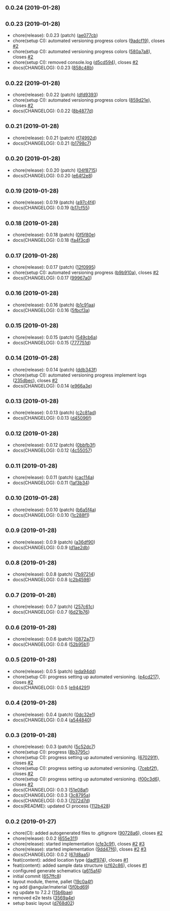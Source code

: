 ## <small>0.0.24 (2019-01-28)</small>




## <small>0.0.23 (2019-01-28)</small>

* chore(release): 0.0.23 (patch) ([ae077cb](https://github.com/BioPhoton/rx_level-up/commit/ae077cb))
* chore(setup CI): automated versioning progress colors ([9adcf19](https://github.com/BioPhoton/rx_level-up/commit/9adcf19)), closes [#2](https://github.com/BioPhoton/rx_level-up/issues/2)
* chore(setup CI): automated versioning progress colors ([580a7a8](https://github.com/BioPhoton/rx_level-up/commit/580a7a8)), closes [#2](https://github.com/BioPhoton/rx_level-up/issues/2)
* chore(setup CI): removed console.log ([d5cd594](https://github.com/BioPhoton/rx_level-up/commit/d5cd594)), closes [#2](https://github.com/BioPhoton/rx_level-up/issues/2)
* docs(CHANGELOG): 0.0.23 ([858c48b](https://github.com/BioPhoton/rx_level-up/commit/858c48b))



## <small>0.0.22 (2019-01-28)</small>

* chore(release): 0.0.22 (patch) ([dfd9393](https://github.com/BioPhoton/rx_level-up/commit/dfd9393))
* chore(setup CI): automated versioning progress colors ([859d21e](https://github.com/BioPhoton/rx_level-up/commit/859d21e)), closes [#2](https://github.com/BioPhoton/rx_level-up/issues/2)
* docs(CHANGELOG): 0.0.22 ([8b4877d](https://github.com/BioPhoton/rx_level-up/commit/8b4877d))



## <small>0.0.21 (2019-01-28)</small>

* chore(release): 0.0.21 (patch) ([f74992d](https://github.com/BioPhoton/rx_level-up/commit/f74992d))
* docs(CHANGELOG): 0.0.21 ([b1798c7](https://github.com/BioPhoton/rx_level-up/commit/b1798c7))



## <small>0.0.20 (2019-01-28)</small>

* chore(release): 0.0.20 (patch) ([04f8715](https://github.com/BioPhoton/rx_level-up/commit/04f8715))
* docs(CHANGELOG): 0.0.20 ([e64f2e8](https://github.com/BioPhoton/rx_level-up/commit/e64f2e8))



## <small>0.0.19 (2019-01-28)</small>

* chore(release): 0.0.19 (patch) ([a97c4f4](https://github.com/BioPhoton/rx_level-up/commit/a97c4f4))
* docs(CHANGELOG): 0.0.19 ([b17cf55](https://github.com/BioPhoton/rx_level-up/commit/b17cf55))



## <small>0.0.18 (2019-01-28)</small>

* chore(release): 0.0.18 (patch) ([0f5f80e](https://github.com/BioPhoton/rx_level-up/commit/0f5f80e))
* docs(CHANGELOG): 0.0.18 ([fa4f3cd](https://github.com/BioPhoton/rx_level-up/commit/fa4f3cd))



## <small>0.0.17 (2019-01-28)</small>

* chore(release): 0.0.17 (patch) ([12f0995](https://github.com/BioPhoton/rx_level-up/commit/12f0995))
* chore(setup CI): automated versioning progress ([b9b910a](https://github.com/BioPhoton/rx_level-up/commit/b9b910a)), closes [#2](https://github.com/BioPhoton/rx_level-up/issues/2)
* docs(CHANGELOG): 0.0.17 ([99967a0](https://github.com/BioPhoton/rx_level-up/commit/99967a0))



## <small>0.0.16 (2019-01-28)</small>

* chore(release): 0.0.16 (patch) ([b1c91aa](https://github.com/BioPhoton/rx_level-up/commit/b1c91aa))
* docs(CHANGELOG): 0.0.16 ([5fbcf3a](https://github.com/BioPhoton/rx_level-up/commit/5fbcf3a))



## <small>0.0.15 (2019-01-28)</small>

* chore(release): 0.0.15 (patch) ([549cb6a](https://github.com/BioPhoton/rx_level-up/commit/549cb6a))
* docs(CHANGELOG): 0.0.15 ([777751d](https://github.com/BioPhoton/rx_level-up/commit/777751d))



## <small>0.0.14 (2019-01-28)</small>

* chore(release): 0.0.14 (patch) ([ddb343f](https://github.com/BioPhoton/rx_level-up/commit/ddb343f))
* chore(setup CI): automated versioning progress implement logs ([235dbec](https://github.com/BioPhoton/rx_level-up/commit/235dbec)), closes [#2](https://github.com/BioPhoton/rx_level-up/issues/2)
* docs(CHANGELOG): 0.0.14 ([e966a3e](https://github.com/BioPhoton/rx_level-up/commit/e966a3e))



## <small>0.0.13 (2019-01-28)</small>

* chore(release): 0.0.13 (patch) ([c2c81ad](https://github.com/BioPhoton/rx_level-up/commit/c2c81ad))
* docs(CHANGELOG): 0.0.13 ([d45096f](https://github.com/BioPhoton/rx_level-up/commit/d45096f))



## <small>0.0.12 (2019-01-28)</small>

* chore(release): 0.0.12 (patch) ([0bbfb3f](https://github.com/BioPhoton/rx_level-up/commit/0bbfb3f))
* docs(CHANGELOG): 0.0.12 ([4c55057](https://github.com/BioPhoton/rx_level-up/commit/4c55057))



## <small>0.0.11 (2019-01-28)</small>

* chore(release): 0.0.11 (patch) ([cac114a](https://github.com/BioPhoton/rx_level-up/commit/cac114a))
* docs(CHANGELOG): 0.0.11 ([1af3b34](https://github.com/BioPhoton/rx_level-up/commit/1af3b34))



## <small>0.0.10 (2019-01-28)</small>

* chore(release): 0.0.10 (patch) ([b6a5f4a](https://github.com/BioPhoton/rx_level-up/commit/b6a5f4a))
* docs(CHANGELOG): 0.0.10 ([1c288f1](https://github.com/BioPhoton/rx_level-up/commit/1c288f1))



## <small>0.0.9 (2019-01-28)</small>

* chore(release): 0.0.9 (patch) ([a36df90](https://github.com/BioPhoton/rx_level-up/commit/a36df90))
* docs(CHANGELOG): 0.0.9 ([d1ae2db](https://github.com/BioPhoton/rx_level-up/commit/d1ae2db))



## <small>0.0.8 (2019-01-28)</small>

* chore(release): 0.0.8 (patch) ([7b97214](https://github.com/BioPhoton/rx_level-up/commit/7b97214))
* docs(CHANGELOG): 0.0.8 ([c2b4598](https://github.com/BioPhoton/rx_level-up/commit/c2b4598))



## <small>0.0.7 (2019-01-28)</small>

* chore(release): 0.0.7 (patch) ([257c61c](https://github.com/BioPhoton/rx_level-up/commit/257c61c))
* docs(CHANGELOG): 0.0.7 ([6d21b76](https://github.com/BioPhoton/rx_level-up/commit/6d21b76))



## <small>0.0.6 (2019-01-28)</small>

* chore(release): 0.0.6 (patch) ([0872a71](https://github.com/BioPhoton/rx_level-up/commit/0872a71))
* docs(CHANGELOG): 0.0.6 ([52b95b1](https://github.com/BioPhoton/rx_level-up/commit/52b95b1))



## <small>0.0.5 (2019-01-28)</small>

* chore(release): 0.0.5 (patch) ([eda94dd](https://github.com/BioPhoton/rx_level-up/commit/eda94dd))
* chore(setup CI): progress setting up automated versioning. ([e4cd217](https://github.com/BioPhoton/rx_level-up/commit/e4cd217)), closes [#2](https://github.com/BioPhoton/rx_level-up/issues/2)
* docs(CHANGELOG): 0.0.5 ([e944291](https://github.com/BioPhoton/rx_level-up/commit/e944291))



## <small>0.0.4 (2019-01-28)</small>

* chore(release): 0.0.4 (patch) ([0dc32e1](https://github.com/BioPhoton/rx_level-up/commit/0dc32e1))
* docs(CHANGELOG): 0.0.4 ([a544840](https://github.com/BioPhoton/rx_level-up/commit/a544840))



## <small>0.0.3 (2019-01-28)</small>

* chore(release): 0.0.3 (patch) ([5c52dc7](https://github.com/BioPhoton/rx_level-up/commit/5c52dc7))
* chore(setup CI): progress ([8b3795c](https://github.com/BioPhoton/rx_level-up/commit/8b3795c))
* chore(setup CI): progress setting up automated versioning. ([670291f](https://github.com/BioPhoton/rx_level-up/commit/670291f)), closes [#2](https://github.com/BioPhoton/rx_level-up/issues/2)
* chore(setup CI): progress setting up automated versioning. ([7cebf2f](https://github.com/BioPhoton/rx_level-up/commit/7cebf2f)), closes [#2](https://github.com/BioPhoton/rx_level-up/issues/2)
* chore(setup CI): progress setting up automated versioning. ([f00c3d6](https://github.com/BioPhoton/rx_level-up/commit/f00c3d6)), closes [#2](https://github.com/BioPhoton/rx_level-up/issues/2)
* docs(CHANGELOG): 0.0.3 ([51e08af](https://github.com/BioPhoton/rx_level-up/commit/51e08af))
* docs(CHANGELOG): 0.0.3 ([3c8795a](https://github.com/BioPhoton/rx_level-up/commit/3c8795a))
* docs(CHANGELOG): 0.0.3 ([7072d7d](https://github.com/BioPhoton/rx_level-up/commit/7072d7d))
* docs(README): updated CI process ([112b428](https://github.com/BioPhoton/rx_level-up/commit/112b428))



## <small>0.0.2 (2019-01-27)</small>

* chore(CI): added autogenerated files to .gitignore ([90728a6](https://github.com/BioPhoton/rx_level-up/commit/90728a6)), closes [#2](https://github.com/BioPhoton/rx_level-up/issues/2)
* chore(release): 0.0.2 ([655e311](https://github.com/BioPhoton/rx_level-up/commit/655e311))
* chore(release): started implementation ([cfe3c9f](https://github.com/BioPhoton/rx_level-up/commit/cfe3c9f)), closes [#2](https://github.com/BioPhoton/rx_level-up/issues/2) [#3](https://github.com/BioPhoton/rx_level-up/issues/3)
* chore(release): started implementation ([9dd47f6](https://github.com/BioPhoton/rx_level-up/commit/9dd47f6)), closes [#2](https://github.com/BioPhoton/rx_level-up/issues/2) [#3](https://github.com/BioPhoton/rx_level-up/issues/3)
* docs(CHANGELOG): 0.0.2 ([67d8aa5](https://github.com/BioPhoton/rx_level-up/commit/67d8aa5))
* feat(content): added location type ([dadf974](https://github.com/BioPhoton/rx_level-up/commit/dadf974)), closes [#1](https://github.com/BioPhoton/rx_level-up/issues/1)
* feat(content): added sample data structure ([cf62c86](https://github.com/BioPhoton/rx_level-up/commit/cf62c86)), closes [#1](https://github.com/BioPhoton/rx_level-up/issues/1)
* configured generate schematics ([a615af4](https://github.com/BioPhoton/rx_level-up/commit/a615af4))
* initial commit ([657ffc8](https://github.com/BioPhoton/rx_level-up/commit/657ffc8))
* layout module, theme, pallet ([19c0a4f](https://github.com/BioPhoton/rx_level-up/commit/19c0a4f))
* ng add @angular/material ([5f0bd69](https://github.com/BioPhoton/rx_level-up/commit/5f0bd69))
* ng update to 7.2.2 ([15b6bae](https://github.com/BioPhoton/rx_level-up/commit/15b6bae))
* removed e2e tests ([3569a4e](https://github.com/BioPhoton/rx_level-up/commit/3569a4e))
* setup basic layout ([d768d02](https://github.com/BioPhoton/rx_level-up/commit/d768d02))



